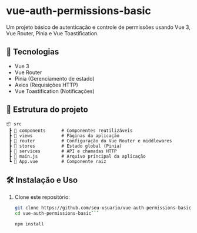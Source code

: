 # vue-auth-permissions-basic
Um projeto básico de autenticação e controle de permissões usando Vue 3, Vue Router, Pinia e Vue Toastification.

## 🚀 Tecnologias

- Vue 3  
- Vue Router  
- Pinia (Gerenciamento de estado)  
- Axios (Requisições HTTP)  
- Vue Toastification (Notificações)  

## 📂 Estrutura do projeto

```plaintext
📦 src
 ┣ 📂 components      # Componentes reutilizáveis
 ┣ 📂 views           # Páginas da aplicação
 ┣ 📂 router          # Configuração do Vue Router e middlewares
 ┣ 📂 stores          # Estado global (Pinia)
 ┣ 📂 services        # API e chamadas HTTP
 ┣ 📜 main.js         # Arquivo principal da aplicação
 ┗ 📜 App.vue         # Componente raiz
```
## 🛠️ Instalação e Uso

1. Clone este repositório:

   ```sh
   git clone https://github.com/seu-usuario/vue-auth-permissions-basic.git
   cd vue-auth-permissions-basic```
   
   npm install
